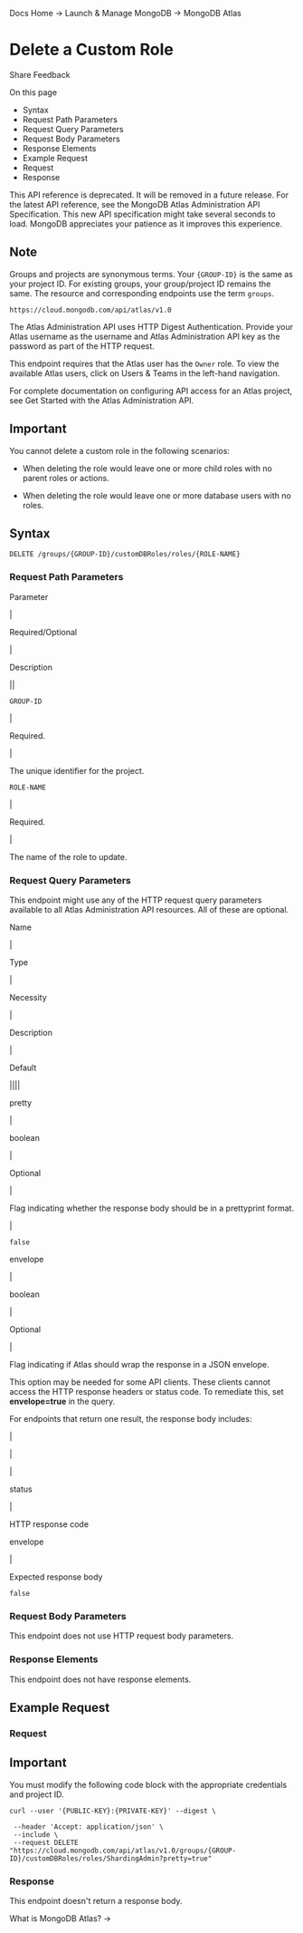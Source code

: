 Docs Home → Launch & Manage MongoDB → MongoDB Atlas

# Delete a Custom Role

Share Feedback

On this page

  * Syntax
  * Request Path Parameters
  * Request Query Parameters
  * Request Body Parameters
  * Response Elements
  * Example Request
  * Request
  * Response

This API reference is deprecated. It will be removed in a future release. For
the latest API reference, see the MongoDB Atlas Administration API
Specification. This new API specification might take several seconds to load.
MongoDB appreciates your patience as it improves this experience.

## Note

Groups and projects are synonymous terms. Your `{GROUP-ID}` is the same as
your project ID. For existing groups, your group/project ID remains the same.
The resource and corresponding endpoints use the term `groups`.

`https://cloud.mongodb.com/api/atlas/v1.0`

The Atlas Administration API uses HTTP Digest Authentication. Provide your
Atlas username as the username and Atlas Administration API key as the
password as part of the HTTP request.

This endpoint requires that the Atlas user has the `Owner` role. To view the
available Atlas users, click on Users & Teams in the left-hand navigation.

For complete documentation on configuring API access for an Atlas project, see
Get Started with the Atlas Administration API.

## Important

You cannot delete a custom role in the following scenarios:

  * When deleting the role would leave one or more child roles with no parent roles or actions.

  * When deleting the role would leave one or more database users with no roles.

## Syntax

    
    
    DELETE /groups/{GROUP-ID}/customDBRoles/roles/{ROLE-NAME}  
      
  
### Request Path Parameters

Parameter

|

Required/Optional

|

Description  
  
||  
  
`GROUP-ID`

|

Required.

|

The unique identifier for the project.  
  
`ROLE-NAME`

|

Required.

|

The name of the role to update.  
  
### Request Query Parameters

This endpoint might use any of the HTTP request query parameters available to
all Atlas Administration API resources. All of these are optional.

Name

|

Type

|

Necessity

|

Description

|

Default  
  
||||  
  
pretty

|

boolean

|

Optional

|

Flag indicating whether the response body should be in a prettyprint format.

|

`false`  
  
envelope

|

boolean

|

Optional

|

Flag indicating if Atlas should wrap the response in a JSON envelope.

This option may be needed for some API clients. These clients cannot access
the HTTP response headers or status code. To remediate this, set
**envelope=true** in the query.

For endpoints that return one result, the response body includes:

|

|  
  
|  
  
status

|

HTTP response code  
  
envelope

|

Expected response body  
  
`false`  
  
### Request Body Parameters

This endpoint does not use HTTP request body parameters.

### Response Elements

This endpoint does not have response elements.

## Example Request

### Request

## Important

You must modify the following code block with the appropriate credentials and
project ID.

    
    
    curl --user '{PUBLIC-KEY}:{PRIVATE-KEY}' --digest \  
      
     --header 'Accept: application/json' \  
     --include \  
     --request DELETE "https://cloud.mongodb.com/api/atlas/v1.0/groups/{GROUP-ID}/customDBRoles/roles/ShardingAdmin?pretty=true"  
  
### Response

This endpoint doesn't return a response body.

What is MongoDB Atlas? →

